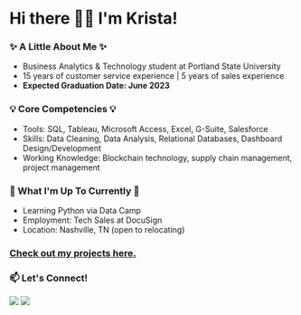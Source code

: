 # Hi there 👋🏻 I'm Krista!

### :sparkles: A Little About Me :sparkles:
* Business Analytics & Technology student at Portland State University
* 15 years of customer service experience | 5 years of sales experience
* <b>Expected Graduation Date: June 2023</b>

### :bulb: Core Competencies :bulb:
* Tools: SQL, Tableau, Microsoft Access, Excel, G-Suite, Salesforce
* Skills: Data Cleaning, Data Analysis, Relational Databases, Dashboard Design/Development
* Working Knowledge: Blockchain technology, supply chain management, project management

### :memo: What I'm Up To Currently :memo:
* Learning Python via Data Camp
* Employment: Tech Sales at DocuSign
* Location: Nashville, TN (open to relocating)

### [Check out my projects here.](https://github.com/kegraham91/My-Projects/blob/main/README.md) 

### 📫 Let's Connect!
 [<img src="https://img.shields.io/badge/LinkedIn-0077B5?style=for-the-badge&logo=linkedin&logoColor=white"/>](https://www.linkedin.com/in/krista-graham/) 
 [<img src="https://img.shields.io/badge/Gmail-D14836?style=for-the-badge&logo=gmail&logoColor=white"/>](<mailto: k.e.graham91@gmail.com>) 


